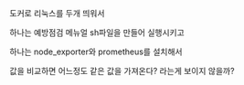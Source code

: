 도커로 리눅스를 두개 띄워서 

하나는 예방점검 메뉴얼 sh파일을 만들어 실행시키고

하나는 node_exporter와 prometheus를 설치해서

값을 비교하면 어느정도 같은 값을 가져온다? 라는게 보이지 않을까?